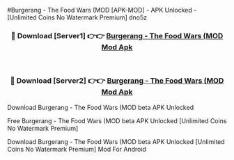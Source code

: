 #Burgerang - The Food Wars (MOD [APK-MOD] - APK Unlocked - [Unlimited Coins No Watermark Premium] dno5z



<div align="center">

<h3>🔴 Download [Server1] 👉👉 <a href="https://momento.my/?title=Burgerang_-_The_Food_Wars_(MOD">Burgerang - The Food Wars (MOD Mod Apk</a></h3><br>

<h3>🔴 Download [Server2] 👉👉 <a href="https://momento.my/?title=Burgerang_-_The_Food_Wars_(MOD">Burgerang - The Food Wars (MOD Mod Apk</a></h3>
</div>



Download Burgerang - The Food Wars (MOD beta APK Unlocked

Free Burgerang - The Food Wars (MOD beta APK Unlocked [Unlimited Coins No Watermark Premium]

Download Burgerang - The Food Wars (MOD beta APK Unlocked [Unlimited Coins No Watermark Premium] Mod For Android
